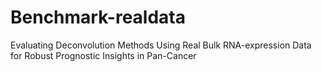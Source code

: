 # Benchmark-realdata
Evaluating Deconvolution Methods Using Real Bulk  RNA-expression Data for Robust Prognostic Insights in Pan-Cancer

